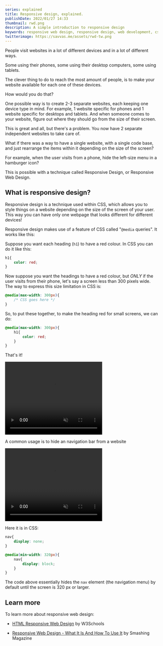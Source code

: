 ```yaml
---
series: explained
title: Responsive design, explained.
publishDate: 2022/01/27 14:33
thumbnail: rwd.png
description: A simple introduction to responsive design
keywords: responsive web design, responsive design, web development, css, media queries
twitterimage: https://savvas.me/assets/rwd-tw.png
---
```


People visit websites in a lot of different devices and in a lot of different ways.

Some using their phones, some using their desktop computers, some using tablets.

The clever thing to do to reach the most amount of people, is to make your website available for each one of these devices.

How would you do that?

One possible way is to create 2-3 separate websites, each keeping one device type in mind. For example, 1 website specific for phones and 1 website specific for desktops and tablets. And when someone comes to your website, figure out where they should go from the size of their screen.

This is great and all, but there's a problem. You now have 2 separate independent websites to take care of. 

What if there was a way to have a single website, with a single code base, and just rearrange the items within it depending on the size of the screen?

For example, when the user visits from a phone, hide the left-size menu in a hamburger icon?

This is possible with a technique called Responsive Design, or Responsive Web Design.

## What is responsive design?

Responsive design is a technique used within CSS, which allows you to style things on a website depending on the size of the screen of your user. This way you can have only one webpage that looks different for different devices!

Responsive design makes use of a feature of CSS called "`@media` queries". It works like this:

Suppose you want each heading (`h1`) to have a red colour. In CSS you can do it like this:

```css
h1{
    color: red;
}
```

Now suppose you want the headings to have a red colour, but *ONLY* if the user visits from their phone, let's say a screen less than 300 pixels wide. The way to express this size limitation in CSS is:

```css
@media(max-width: 300px){
    /* CSS goes here */
}
```

So, to put these together, to make the heading red for small screens, we can do:

```css
@media(max-width: 300px){
    h1{
        color: red;
    }
}
```

That's it! 

<video width="320" height="240" src="/assets/responsive.mov" autoplay muted loop>
</video>

A common usage is to hide an navigation bar from a website

<video width="320" height="240" src="/assets/responsive-menu.mov" autoplay muted loop>
</video>

Here it is in CSS:

```css
nav{
    display: none;
}

@media(min-width: 320px){
    nav{
        display: block;
    }
}
```

The code above essentially hides the `nav` element (the navigation menu) by default until the screen is 320 px or larger.

## Learn more

To learn more about responsive web design:

* [HTML Responsive Web Design](https://www.w3schools.com/html/html_responsive.asp) by W3Schools

* [Responsive Web Design - What It Is And How To Use It](https://www.smashingmagazine.com/2011/01/guidelines-for-responsive-web-design/) by Smashing Magazine